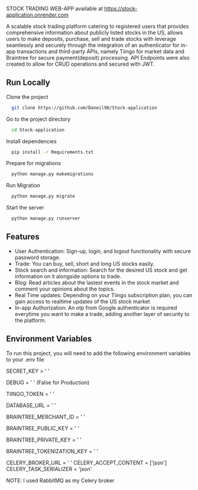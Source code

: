 
STOCK TRADING WEB-APP available at https://stock-application.onrender.com

A scalable stock trading platform catering to registered users that provides comprehensive information about publicly listed stocks in the US, allows users to make deposits, purchase, sell and trade stocks with leverage seamlessly and securely through the integration of an authenticator for in-app transactions and third-party APIs, namely Tiingo for market data and Braintree for secure payment(deposit) processing. API Endpoints were also created to allow for CRUD operations and secured with JWT.

## Run Locally

Clone the project

```bash
  git clone https://github.com/Daneil98/Stock-application
```

Go to the project directory

```bash
  cd Stock-application
```

Install dependencies

```bash
  pip install -r Requirements.txt
```


Prepare for migrations
```bash
  python manage.py makemigrations
```


Run Migration
```bash
  python manage.py migrate
```


Start the server

```bash
  python manage.py runserver
```


## Features

- User Authentication: Sign-up, login, and logout functionality with secure password storage.
- Trade: You can buy, sell, short and long US stocks easily.
- Stock search and information: Search for the desired US stock and get information on it alongside options to trade.
- Blog: Read articles about the lastest events in the stock market and comment your opinions about the topics.
- Real Time updates: Depending on your Tiingo subscription plan, you can gain access to realtime updates of the US stock market
- In-app Authorization: An otp from Google authenticator is required everytime you want to make a trade, adding another layer of security to the platform.

## Environment Variables

To run this project, you will need to add the following environment variables to your .env file


SECRET_KEY = ' '

DEBUG = ' ' (False for Production)

TIINGO_TOKEN = ' '

DATABASE_URL = ' '

BRAINTREE_MERCHANT_ID = ' ' 

BRAINTREE_PUBLIC_KEY = ' '   

BRAINTREE_PRIVATE_KEY = ' '

BRAINTREE_TOKENIZATION_KEY = ' '

CELERY_BROKER_URL = ' '
CELERY_ACCEPT_CONTENT = ['json']
CELERY_TASK_SERIALIZER = 'json'

NOTE: I used RabbitMQ as my Celery broker
